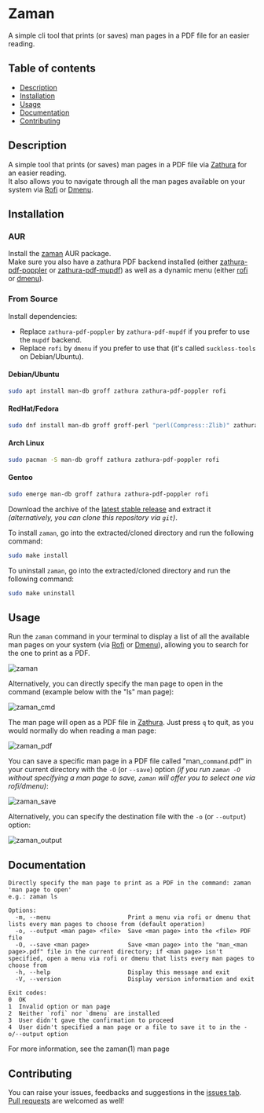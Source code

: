 # Zaman

A simple cli tool that prints (or saves) man pages in a PDF file for an easier reading.

## Table of contents

- [Description](#description)
- [Installation](#installation)
- [Usage](#usage)
- [Documentation](#documentation)
- [Contributing](#contributing)

## Description

A simple tool that prints (or saves) man pages in a PDF file via [Zathura](https://pwmt.org/projects/zathura/) for an easier reading.  
It also allows you to navigate through all the man pages available on your system via [Rofi](https://davatorium.github.io/rofi/) or [Dmenu](https://tools.suckless.org/dmenu/).

## Installation

### AUR

Install the [zaman](https://aur.archlinux.org/packages/zaman) AUR package.  
Make sure you also have a zathura PDF backend installed (either [zathura-pdf-poppler](https://archlinux.org/packages/community/x86_64/zathura-pdf-poppler/) or [zathura-pdf-mupdf](https://archlinux.org/packages/community/x86_64/zathura-pdf-mupdf/)) as well as a dynamic menu (either [rofi](https://archlinux.org/packages/community/x86_64/rofi/) or [dmenu](https://archlinux.org/packages/community/x86_64/dmenu/)).

### From Source

Install dependencies:  

- Replace `zathura-pdf-poppler` by `zathura-pdf-mupdf` if you prefer to use the `mupdf` backend.
- Replace `rofi` by `dmenu` if you prefer to use that (it's called `suckless-tools` on Debian/Ubuntu).

#### Debian/Ubuntu

```bash
sudo apt install man-db groff zathura zathura-pdf-poppler rofi
```

#### RedHat/Fedora

```bash
sudo dnf install man-db groff groff-perl "perl(Compress::Zlib)" zathura zathura-pdf-poppler rofi
```

#### Arch Linux

```bash
sudo pacman -S man-db groff zathura zathura-pdf-poppler rofi
```

#### Gentoo

```bash
sudo emerge man-db groff zathura zathura-pdf-poppler rofi
```

Download the archive of the [latest stable release](https://github.com/Antiz96/zaman/releases/latest) and extract it *(alternatively, you can clone this repository via `git`)*.  

To install `zaman`, go into the extracted/cloned directory and run the following command:

```bash
sudo make install
```

To uninstall `zaman`, go into the extracted/cloned directory and run the following command:

```bash
sudo make uninstall
```

## Usage

Run the `zaman` command in your terminal to display a list of all the available man pages on your system (via [Rofi](https://davatorium.github.io/rofi/) or [Dmenu](https://tools.suckless.org/dmenu/)), allowing you to search for the one to print as a PDF.  

![zaman](https://user-images.githubusercontent.com/53110319/226755165-3080f232-cb9f-4d5b-aa06-b18032cd8eaa.png)

Alternatively, you can directly specify the man page to open in the command (example below with the "ls" man page):  

![zaman_cmd](https://user-images.githubusercontent.com/53110319/226755190-9d005cbe-b893-4b96-b6c1-db97a70f3a4b.png)

The man page will open as a PDF file in [Zathura](https://pwmt.org/projects/zathura/). Just press `q` to quit, as you would normally do when reading a man page:  

![zaman_pdf](https://github.com/Antiz96/zaman/assets/53110319/fca2f8a7-c428-47f9-a1cd-e3dd295ce3ca)

You can save a specific man page in a PDF file called "man_`command`.pdf" in your current directory with the `-O` (or `--save`) option *(if you run `zaman -O` without specifying a man page to save, `zaman` will offer you to select one via rofi/dmenu)*:  

![zaman_save](https://user-images.githubusercontent.com/53110319/226755247-637c4827-9940-43e4-88e9-4978152e4cc4.png)

Alternatively, you can specify the destination file with the `-o` (or `--output`) option:  

![zaman_output](https://user-images.githubusercontent.com/53110319/226755261-cb4bf006-fae3-48ea-8187-8c4e1772b7b0.png)

## Documentation

```text
Directly specify the man page to print as a PDF in the command: zaman 'man page to open'
e.g.: zaman ls

Options:
  -m, --menu                      Print a menu via rofi or dmenu that lists every man pages to choose from (default operation)
  -o, --output <man page> <file>  Save <man page> into the <file> PDF file
  -O, --save <man page>           Save <man page> into the "man_<man page>.pdf" file in the current directory; if <man page> isn't specified, open a menu via rofi or dmenu that lists every man pages to choose from
  -h, --help                      Display this message and exit
  -V, --version                   Display version information and exit

Exit codes:
0  OK
1  Invalid option or man page
2  Neither `rofi` nor `dmenu` are installed
3  User didn't gave the confirmation to proceed
4  User didn't specified a man page or a file to save it to in the -o/--output option
```

For more information, see the zaman(1) man page

## Contributing

You can raise your issues, feedbacks and suggestions in the [issues tab](https://github.com/Antiz96/zaman/issues).  
[Pull requests](https://github.com/Antiz96/zaman/pulls) are welcomed as well!
